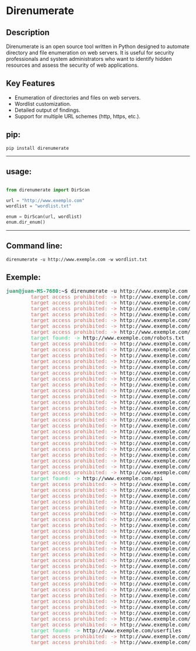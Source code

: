 # Direnumerate

## Description

Direnumerate is an open source tool written in Python designed to automate directory and file enumeration on web servers. It is useful for security professionals and system administrators who want to identify hidden resources and assess the security of web applications.

## Key Features

- Enumeration of directories and files on web servers.
- Wordlist customization.
- Detailed output of findings.
- Support for multiple URL schemes (http, https, etc.).

## pip:

    pip install direnumerate

-----------------

## usage:

```python

from direnumerate import DirScan

url = "http://www.exemplo.com"
wordlist = "wordlist.txt"

enum = DirScan(url, wordlist)
enum.dir_enum()
```

----------

## Command line:

    direnumerate -u http://www.exemple.com -w wordlist.txt

## Exemple:

<!DOCTYPE html>
<html lang="en">
<head>
    <meta charset="UTF-8">
    <meta name="viewport" content="width=device-width, initial-scale=1.0">
    <title>Document</title>
</head>
<body>

<pre><font color="#26A269"><b>juan@juan-MS-7680</b></font>:<font color="#12488B"><b>~</b></font>$ direnumerate -u http://www.exemple.com -w wordlist.txt
        <font color="#F66151">target access prohibited: -&gt; </font>http://www.exemple.com/admin
        <font color="#F66151">target access prohibited: -&gt; </font>http://www.exemple.com/login
        <font color="#F66151">target access prohibited: -&gt; </font>http://www.exemple.com/images
        <font color="#F66151">target access prohibited: -&gt; </font>http://www.exemple.com/js
        <font color="#F66151">target access prohibited: -&gt; </font>http://www.exemple.com/css
        <font color="#F66151">target access prohibited: -&gt; </font>http://www.exemple.com/config
        <font color="#F66151">target access prohibited: -&gt; </font>http://www.exemple.com/index
        <font color="#33DA7A">target found: -&gt; </font>http://www.exemple.com/robots.txt
        <font color="#F66151">target access prohibited: -&gt; </font>http://www.exemple.com/backup
        <font color="#F66151">target access prohibited: -&gt; </font>http://www.exemple.com/secret
        <font color="#F66151">target access prohibited: -&gt; </font>http://www.exemple.com/support
        <font color="#F66151">target access prohibited: -&gt; </font>http://www.exemple.com/contact
        <font color="#F66151">target access prohibited: -&gt; </font>http://www.exemple.com/blog
        <font color="#F66151">target access prohibited: -&gt; </font>http://www.exemple.com/forum
        <font color="#F66151">target access prohibited: -&gt; </font>http://www.exemple.com/product
        <font color="#F66151">target access prohibited: -&gt; </font>http://www.exemple.com/category
        <font color="#F66151">target access prohibited: -&gt; </font>http://www.exemple.com/brand
        <font color="#F66151">target access prohibited: -&gt; </font>http://www.exemple.com/password
        <font color="#F66151">target access prohibited: -&gt; </font>http://www.exemple.com/123456
        <font color="#F66151">target access prohibited: -&gt; </font>http://www.exemple.com/qwerty
        <font color="#F66151">target access prohibited: -&gt; </font>http://www.exemple.com/letmein
        <font color="#F66151">target access prohibited: -&gt; </font>http://www.exemple.com/access
        <font color="#F66151">target access prohibited: -&gt; </font>http://www.exemple.com/admin123
        <font color="#F66151">target access prohibited: -&gt; </font>http://www.exemple.com/administrator
        <font color="#F66151">target access prohibited: -&gt; </font>http://www.exemple.com/superuser
        <font color="#F66151">target access prohibited: -&gt; </font>http://www.exemple.com/root
        <font color="#F66151">target access prohibited: -&gt; </font>http://www.exemple.com/test
        <font color="#F66151">target access prohibited: -&gt; </font>http://www.exemple.com/guest
        <font color="#F66151">target access prohibited: -&gt; </font>http://www.exemple.com/demo
        <font color="#F66151">target access prohibited: -&gt; </font>http://www.exemple.com/webmaster
        <font color="#F66151">target access prohibited: -&gt; </font>http://www.exemple.com/developer
        <font color="#33DA7A">target found: -&gt; </font>http://www.exemple.com/api
        <font color="#F66151">target access prohibited: -&gt; </font>http://www.exemple.com/api_key
        <font color="#F66151">target access prohibited: -&gt; </font>http://www.exemple.com/db
        <font color="#F66151">target access prohibited: -&gt; </font>http://www.exemple.com/database
        <font color="#F66151">target access prohibited: -&gt; </font>http://www.exemple.com/user
        <font color="#F66151">target access prohibited: -&gt; </font>http://www.exemple.com/users
        <font color="#F66151">target access prohibited: -&gt; </font>http://www.exemple.com/auth
        <font color="#F66151">target access prohibited: -&gt; </font>http://www.exemple.com/authentication
        <font color="#F66151">target access prohibited: -&gt; </font>http://www.exemple.com/login.php
        <font color="#F66151">target access prohibited: -&gt; </font>http://www.exemple.com/wp-admin
        <font color="#F66151">target access prohibited: -&gt; </font>http://www.exemple.com/wp-login.php
        <font color="#F66151">target access prohibited: -&gt; </font>http://www.exemple.com/upload
        <font color="#F66151">target access prohibited: -&gt; </font>http://www.exemple.com/uploads
        <font color="#F66151">target access prohibited: -&gt; </font>http://www.exemple.com/download
        <font color="#F66151">target access prohibited: -&gt; </font>http://www.exemple.com/downloads
        <font color="#F66151">target access prohibited: -&gt; </font>http://www.exemple.com/private
        <font color="#F66151">target access prohibited: -&gt; </font>http://www.exemple.com/public
        <font color="#F66151">target access prohibited: -&gt; </font>http://www.exemple.com/static
        <font color="#F66151">target access prohibited: -&gt; </font>http://www.exemple.com/media
        <font color="#F66151">target access prohibited: -&gt; </font>http://www.exemple.com/files
        <font color="#F66151">target access prohibited: -&gt; </font>http://www.exemple.com/file
        <font color="#F66151">target access prohibited: -&gt; </font>http://www.exemple.com/images/
        <font color="#F66151">target access prohibited: -&gt; </font>http://www.exemple.com/js/
        <font color="#F66151">target access prohibited: -&gt; </font>http://www.exemple.com/css/
        <font color="#F66151">target access prohibited: -&gt; </font>http://www.exemple.com/assets/
        <font color="#F66151">target access prohibited: -&gt; </font>http://www.exemple.com/images/uploads
        <font color="#33DA7A">target found: -&gt; </font>http://www.exemple.com/userfiles
        <font color="#F66151">target access prohibited: -&gt; </font>http://www.exemple.com/data
        <font color="#F66151">target access prohibited: -&gt; </font>http://www.exemple.com/temp
    </pre>
    
</body>
</html>

